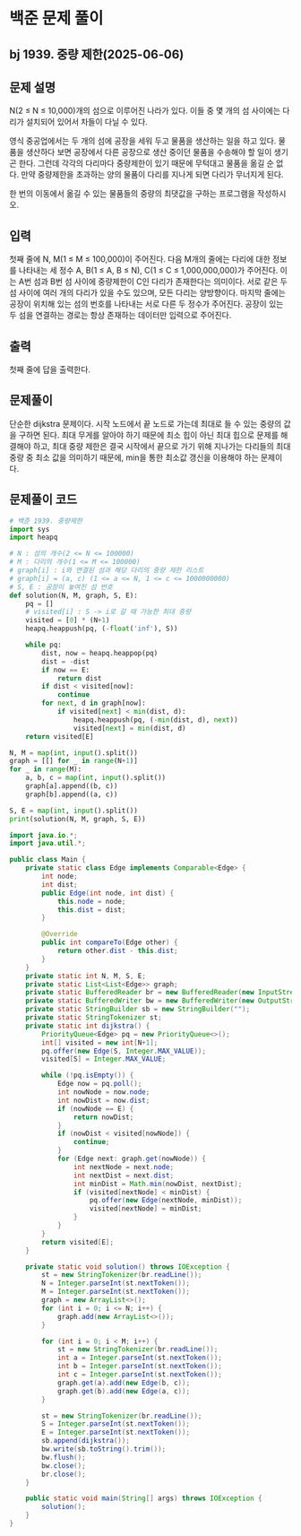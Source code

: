 # 백준 문제 풀이

## bj 1939. 중량 제한(2025-06-06)

## 문제 설명

N(2 ≤ N ≤ 10,000)개의 섬으로 이루어진 나라가 있다. 이들 중 몇 개의 섬 사이에는 다리가 설치되어 있어서 차들이 다닐 수 있다.

영식 중공업에서는 두 개의 섬에 공장을 세워 두고 물품을 생산하는 일을 하고 있다. 물품을 생산하다 보면 공장에서 다른 공장으로 생산 중이던 물품을 수송해야 할 일이 생기곤 한다. 그런데 각각의 다리마다 중량제한이 있기 때문에 무턱대고 물품을 옮길 순 없다. 만약 중량제한을 초과하는 양의 물품이 다리를 지나게 되면 다리가 무너지게 된다.

한 번의 이동에서 옮길 수 있는 물품들의 중량의 최댓값을 구하는 프로그램을 작성하시오.

## 입력

첫째 줄에 N, M(1 ≤ M ≤ 100,000)이 주어진다. 다음 M개의 줄에는 다리에 대한 정보를 나타내는 세 정수 A, B(1 ≤ A, B ≤ N), C(1 ≤ C ≤ 1,000,000,000)가 주어진다. 이는 A번 섬과 B번 섬 사이에 중량제한이 C인 다리가 존재한다는 의미이다. 서로 같은 두 섬 사이에 여러 개의 다리가 있을 수도 있으며, 모든 다리는 양방향이다. 마지막 줄에는 공장이 위치해 있는 섬의 번호를 나타내는 서로 다른 두 정수가 주어진다. 공장이 있는 두 섬을 연결하는 경로는 항상 존재하는 데이터만 입력으로 주어진다.

## 출력

첫째 줄에 답을 출력한다.

## 문제풀이

단순한 dijkstra 문제이다. 시작 노드에서 끝 노드로 가는데 최대로 들 수 있는 중량의 값을 구하면 된다. 최대 무게를 알아야 하기 때문에 최소 힙이 아닌 최대 힙으로 문제를 해결해야 하고, 최대 중량 제한은 결국 시작에서 끝으로 가기 위해 지나가는 다리들의 최대 중량 중 최소 값을 의미하기 때문에, min을 통한 최소값 갱신을 이용해야 하는 문제이다.

## 문제풀이 코드

```python
# 백준 1939. 중량제한
import sys
import heapq

# N : 섬의 개수(2 <= N <= 100000)
# M : 다리의 개수(1 <= M <= 100000)
# graph[i] : i와 연결된 섬과 해당 다리의 중량 제한 리스트
# graph[i] = (a, c) (1 <= a <= N, 1 <= c <= 1000000000)
# S, E : 공장이 놓여진 섬 번호
def solution(N, M, graph, S, E):
    pq = []
    # visited[i] : S -> i로 갈 때 가능한 최대 중량
    visited = [0] * (N+1)
    heapq.heappush(pq, (-float('inf'), S))

    while pq:
        dist, now = heapq.heappop(pq)
        dist = -dist
        if now == E:
            return dist
        if dist < visited[now]:
            continue
        for next, d in graph[now]:
            if visited[next] < min(dist, d):
                heapq.heappush(pq, (-min(dist, d), next))
                visited[next] = min(dist, d)
    return visited[E]

N, M = map(int, input().split())
graph = [[] for _ in range(N+1)]
for _ in range(M):
    a, b, c = map(int, input().split())
    graph[a].append((b, c))
    graph[b].append((a, c))

S, E = map(int, input().split())
print(solution(N, M, graph, S, E))
```

```java
import java.io.*;
import java.util.*;

public class Main {
    private static class Edge implements Comparable<Edge> {
        int node;
        int dist;
        public Edge(int node, int dist) {
            this.node = node;
            this.dist = dist;
        }

        @Override
        public int compareTo(Edge other) {
            return other.dist - this.dist;
        }
    }
    private static int N, M, S, E;
    private static List<List<Edge>> graph;
    private static BufferedReader br = new BufferedReader(new InputStreamReader(System.in));
    private static BufferedWriter bw = new BufferedWriter(new OutputStreamWriter(System.out));
    private static StringBuilder sb = new StringBuilder("");
    private static StringTokenizer st;
    private static int dijkstra() {
        PriorityQueue<Edge> pq = new PriorityQueue<>();
        int[] visited = new int[N+1];
        pq.offer(new Edge(S, Integer.MAX_VALUE));
        visited[S] = Integer.MAX_VALUE;

        while (!pq.isEmpty()) {
            Edge now = pq.poll();
            int nowNode = now.node;
            int nowDist = now.dist;
            if (nowNode == E) {
                return nowDist;
            }
            if (nowDist < visited[nowNode]) {
                continue;
            }
            for (Edge next: graph.get(nowNode)) {
                int nextNode = next.node;
                int nextDist = next.dist;
                int minDist = Math.min(nowDist, nextDist);
                if (visited[nextNode] < minDist) {
                    pq.offer(new Edge(nextNode, minDist));
                    visited[nextNode] = minDist;
                }
            }
        }
        return visited[E];
    }

    private static void solution() throws IOException {
        st = new StringTokenizer(br.readLine());
        N = Integer.parseInt(st.nextToken());
        M = Integer.parseInt(st.nextToken());
        graph = new ArrayList<>();
        for (int i = 0; i <= N; i++) {
            graph.add(new ArrayList<>());
        }

        for (int i = 0; i < M; i++) {
            st = new StringTokenizer(br.readLine());
            int a = Integer.parseInt(st.nextToken());
            int b = Integer.parseInt(st.nextToken());
            int c = Integer.parseInt(st.nextToken());
            graph.get(a).add(new Edge(b, c));
            graph.get(b).add(new Edge(a, c));
        }

        st = new StringTokenizer(br.readLine());
        S = Integer.parseInt(st.nextToken());
        E = Integer.parseInt(st.nextToken());
        sb.append(dijkstra());
        bw.write(sb.toString().trim());
        bw.flush();
        bw.close();
        br.close();
    }

    public static void main(String[] args) throws IOException {
        solution();
    }
}
```

